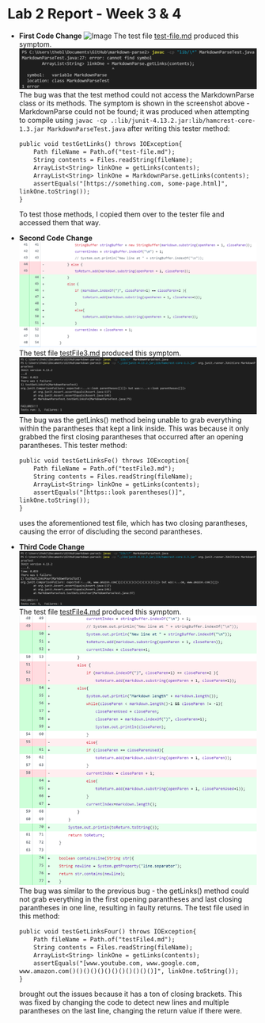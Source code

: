 # Lab 2 Report - Week 3 & 4
* **First Code Change**
![Image](https://raw.githubusercontent.com/taniachen/cse15l-lab-reports/main/images.lab2-ss2.png)
The test file [test-file.md](https://github.com/taniachen/markdown-parse/blob/e71c46bda6f809a89e17bfdaec6f5b9bf2c1d223/test-file.md) produced this symptom.
![Image](https://raw.githubusercontent.com/taniachen/cse15l-lab-reports/main/images/lab2-ss4.png)
The bug was that the test method could not access the MarkdownParse class or its methods. The symptom is shown in the screenshot above - MarkdownParse could not be found; it was produced when attempting to compile using ```javac -cp .:lib/junit-4.13.2.jar:lib/hamcrest-core-1.3.jar MarkdownParseTest.java``` after writing this tester method:
    ```
    public void testGetLinks() throws IOException{
        Path fileName = Path.of("test-file.md");
	    String contents = Files.readString(fileName);
        ArrayList<String> linkOne = getLinks(contents);
        ArrayList<String> linkOne = MarkdownParse.getLinks(contents);
        assertEquals("[https://something.com, some-page.html]", linkOne.toString());
    }
    ```
    To test those methods, I copied them over to the tester file and accessed them that way.

* **Second Code Change**
![Image](https://raw.githubusercontent.com/taniachen/cse15l-lab-reports/main/images/lab2-ss3.png)
The test file [testFile3.md](https://github.com/taniachen/markdown-parse/blob/e71c46bda6f809a89e17bfdaec6f5b9bf2c1d223/testFile3.md) produced this symptom.
![Image](https://raw.githubusercontent.com/taniachen/cse15l-lab-reports/main/images/lab2-ss5.png)
The bug was the getLinks() method being unable to grab everything within the parantheses that kept a link inside. This was because it only grabbed the first closing parantheses that occurred after an opening parantheses. This tester method:
    ```
    public void testGetLinksFe() throws IOException{
        Path fileName = Path.of("testFile3.md");
	    String contents = Files.readString(fileName);
        ArrayList<String> linkOne = getLinks(contents);
        assertEquals("[https::look parentheses()]", linkOne.toString());
    }
    ```
    uses the aforementioned test file, which has two closing parantheses, causing the error of discluding the second parantheses.

* **Third Code Change**
![Image](https://raw.githubusercontent.com/taniachen/cse15l-lab-reports/main/images/lab2-ss6.png)
The test file [testFile4.md](https://github.com/taniachen/markdown-parse/blob/e71c46bda6f809a89e17bfdaec6f5b9bf2c1d223/testFile4.md) produced this symptom.
![Image](https://raw.githubusercontent.com/taniachen/cse15l-lab-reports/main/images/lab2-ss7.png)
The bug was similar to the previous bug - the getLinks() method could not grab everything in the first opening parantheses and last closing parantheses in one line, resulting in faulty returns. The test file used in this method:
    ```
    public void testGetLinksFour() throws IOException{
        Path fileName = Path.of("testFile4.md");
	    String contents = Files.readString(fileName);
        ArrayList<String> linkOne = getLinks(contents);
        assertEquals("[www.youtube.com, www.google.com, www.amazon.com()()()()()()()()()()()()]", linkOne.toString());
    }
    ```
    brought out the issues because it has a ton of closing brackets. This was fixed by changing the code to detect new lines and multiple parantheses on the last line, changing the return value if there were.